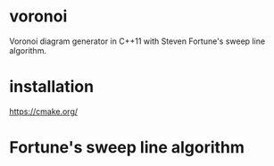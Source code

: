 # voronoi
Voronoi diagram generator in C++11 with Steven Fortune's sweep line algorithm.

# installation

https://cmake.org/

# Fortune's sweep line algorithm


